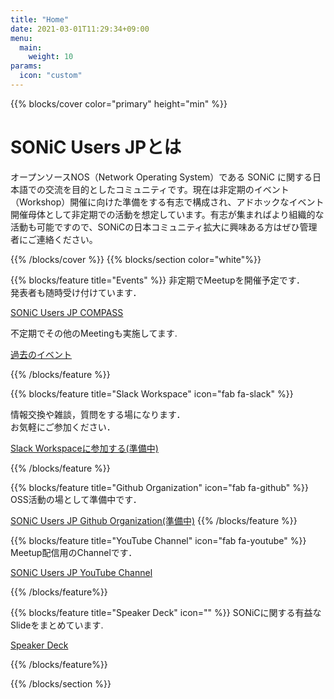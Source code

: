 ```yaml
---
title: "Home"
date: 2021-03-01T11:29:34+09:00
menu:
  main:
    weight: 10
params:
  icon: "custom"
---
```


{{% blocks/cover color="primary" height="min" %}}
# SONiC Users JPとは

オープンソースNOS（Network Operating System）である SONiC に関する日本語での交流を目的としたコミュニティです。現在は非定期のイベント（Workshop）開催に向けた準備をする有志で構成され、アドホックなイベント開催母体として非定期での活動を想定しています。有志が集まればより組織的な活動も可能ですので、SONiCの日本コミュニティ拡大に興味ある方はぜひ管理者にご連絡ください。

{{% /blocks/cover %}}
{{% blocks/section color="white"%}}

{{% blocks/feature title="Events" %}}
非定期でMeetupを開催予定です．  
発表者も随時受け付けています．  

[SONiC Users JP COMPASS](https://sonic.connpass.com/)

不定期でその他のMeetingも実施してます.

[過去のイベント](/events)


{{% /blocks/feature %}}


{{% blocks/feature title="Slack Workspace" icon="fab fa-slack" %}}

情報交換や雑談，質問をする場になります．  
お気軽にご参加ください．

[Slack Workspaceに参加する(準備中)](https;//github.com/)

{{% /blocks/feature %}}

{{% blocks/feature title="Github Organization" icon="fab fa-github" %}}
OSS活動の場として準備中です．  

[SONiC Users JP Github Organization(準備中)](https://github.com/)
{{% /blocks/feature %}}

{{% blocks/feature title="YouTube Channel" icon="fab fa-youtube" %}}
Meetup配信用のChannelです．  

[SONiC Users JP YouTube Channel](https://www.youtube.com/@sonic-japan/videos)

{{% /blocks/feature%}}

{{% blocks/feature title="Speaker Deck" icon="" %}}
SONiCに関する有益なSlideをまとめています. 

[Speaker Deck](https://speakerdeck.com/sonic)

{{% /blocks/feature%}}

{{% /blocks/section %}}
